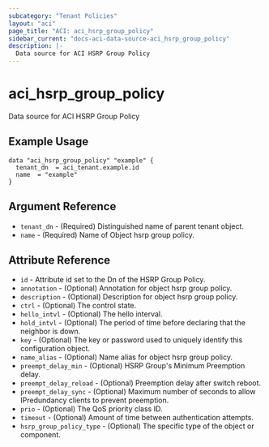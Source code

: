 ```yaml
---
subcategory: "Tenant Policies"
layout: "aci"
page_title: "ACI: aci_hsrp_group_policy"
sidebar_current: "docs-aci-data-source-aci_hsrp_group_policy"
description: |-
  Data source for ACI HSRP Group Policy
---
```


# aci_hsrp_group_policy

Data source for ACI HSRP Group Policy

## Example Usage

```hcl
data "aci_hsrp_group_policy" "example" {
  tenant_dn  = aci_tenant.example.id
  name  = "example"
}
```

## Argument Reference

- `tenant_dn` - (Required) Distinguished name of parent tenant object.
- `name` - (Required) Name of Object hsrp group policy.

## Attribute Reference

- `id` - Attribute id set to the Dn of the HSRP Group Policy.
- `annotation` - (Optional) Annotation for object hsrp group policy.
- `description` - (Optional) Description for object hsrp group policy.
- `ctrl` - (Optional) The control state.
- `hello_intvl` - (Optional) The hello interval.
- `hold_intvl` - (Optional) The period of time before declaring that the neighbor is down.
- `key` - (Optional) The key or password used to uniquely identify this configuration object.
- `name_alias` - (Optional) Name alias for object hsrp group policy.
- `preempt_delay_min` - (Optional) HSRP Group's Minimum Preemption delay.
- `preempt_delay_reload` - (Optional) Preemption delay after switch reboot.
- `preempt_delay_sync` - (Optional) Maximum number of seconds to allow IPredundancy clients to prevent preemption.
- `prio` - (Optional) The QoS priority class ID.
- `timeout` - (Optional) Amount of time between authentication attempts.
- `hsrp_group_policy_type` - (Optional) The specific type of the object or component.
